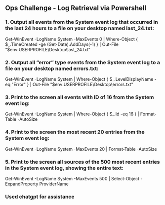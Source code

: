 ## Ops Challenge - Log Retrieval via Powershell

### 1. Output all events from the System event log that occurred in the last 24 hours to a file on your desktop named last_24.txt:

Get-WinEvent -LogName System -MaxEvents 0 | Where-Object { $_.TimeCreated -ge (Get-Date).AddDays(-1) } | Out-File "$env:USERPROFILE\Desktop\last_24.txt"


### 2. Output all “error” type events from the System event log to a file on your desktop named errors.txt:

Get-WinEvent -LogName System | Where-Object { $_.LevelDisplayName -eq "Error" } | Out-File "$env:USERPROFILE\Desktop\errors.txt"


### 3. Print to the screen all events with ID of 16 from the System event log:

Get-WinEvent -LogName System | Where-Object { $_.Id -eq 16 } | Format-Table -AutoSize


### 4. Print to the screen the most recent 20 entries from the System event log:

Get-WinEvent -LogName System -MaxEvents 20 | Format-Table -AutoSize


### 5. Print to the screen all sources of the 500 most recent entries in the System event log, showing the entire text:

Get-WinEvent -LogName System -MaxEvents 500 | Select-Object -ExpandProperty ProviderName

### Used chatgpt for assistance